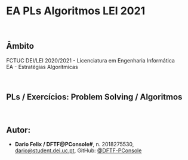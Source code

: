 # EA PLs Algoritmos LEI 2021


<br />

## Âmbito
FCTUC DEI/LEI 2020/2021 - Licenciatura em Engenharia Informática	<br />
EA - Estratégias Algorítmicas <br />


<br />

## PLs / Exercícios: Problem Solving / Algoritmos


<br />

## Autor:
* **Dario Felix / DFTF@PConsole#**, n. 2018275530, dario@student.dei.uc.pt, GitHub: [@DFTF-PConsole](https://github.com/DFTF-PConsole)
